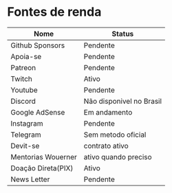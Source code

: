 # Fontes de renda

|Nome| Status|
|----|---------|
|Github Sponsors | Pendente|
|Apoia-se | Pendente|
|Patreon | Pendente|
|Twitch | Ativo|
|Youtube | Pendente|
|Discord | Não disponivel no Brasil|
|Google AdSense | Em andamento|
|Instagram | Pendente|
|Telegram | Sem metodo oficial|
|Devit-se | contrato ativo|
|Mentorias Wouerner | ativo quando preciso|
|Doação Direta(PIX) | Ativo|
|News Letter| Pendente|
